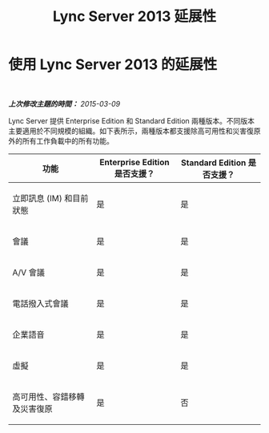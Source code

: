 ﻿---
title: Lync Server 2013 延展性
TOCTitle: 延展性
ms:assetid: 46fa0cb5-1507-4a12-ad3f-ba64585e2dc4
ms:mtpsurl: https://technet.microsoft.com/zh-tw/library/Gg417160(v=OCS.15)
ms:contentKeyID: 49290786
ms.date: 08/10/2015
mtps_version: v=OCS.15
ms.translationtype: HT
---

# 使用 Lync Server 2013 的延展性

 

_**上次修改主題的時間：** 2015-03-09_

Lync Server 提供 Enterprise Edition 和 Standard Edition 兩種版本。不同版本主要適用於不同規模的組織。如下表所示，兩種版本都支援除高可用性和災害復原外的所有工作負載中的所有功能。


<table>
<colgroup>
<col style="width: 33%" />
<col style="width: 33%" />
<col style="width: 33%" />
</colgroup>
<thead>
<tr class="header">
<th>功能</th>
<th>Enterprise Edition 是否支援？</th>
<th>Standard Edition 是否支援？</th>
</tr>
</thead>
<tbody>
<tr class="odd">
<td><p>立即訊息 (IM) 和目前狀態</p></td>
<td><p>是</p></td>
<td><p>是</p></td>
</tr>
<tr class="even">
<td><p>會議</p></td>
<td><p>是</p></td>
<td><p>是</p></td>
</tr>
<tr class="odd">
<td><p>A/V 會議</p></td>
<td><p>是</p></td>
<td><p>是</p></td>
</tr>
<tr class="even">
<td><p>電話撥入式會議</p></td>
<td><p>是</p></td>
<td><p>是</p></td>
</tr>
<tr class="odd">
<td><p>企業語音</p></td>
<td><p>是</p></td>
<td><p>是</p></td>
</tr>
<tr class="even">
<td><p>虛擬</p></td>
<td><p>是</p></td>
<td><p>是</p></td>
</tr>
<tr class="odd">
<td><p>高可用性、容錯移轉及災害復原</p></td>
<td><p>是</p></td>
<td><p>否</p></td>
</tr>
</tbody>
</table>

